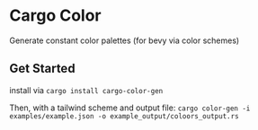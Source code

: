 # Cargo Color
Generate constant color palettes (for bevy via color schemes)

## Get Started
install via `cargo install cargo-color-gen`

Then, with a tailwind scheme and output file:
`cargo color-gen -i examples/example.json -o example_output/coloors_output.rs`
